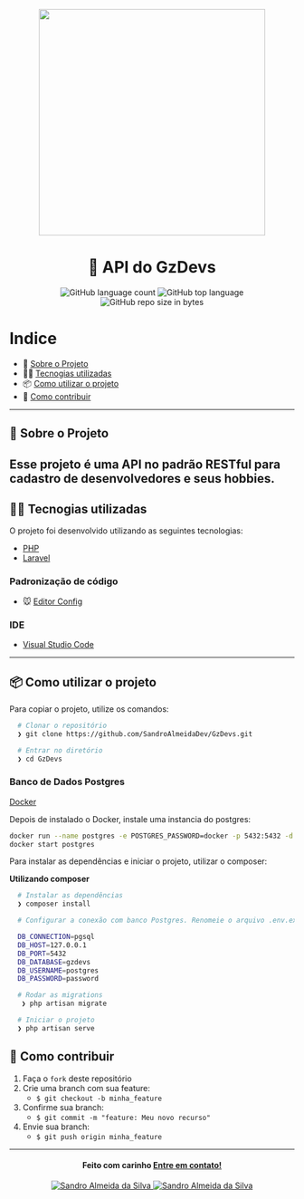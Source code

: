 
<p align="center"><img src="https://res.cloudinary.com/dtfbvvkyp/image/upload/v1566331377/laravel-logolockup-cmyk-red.svg" width="400"></p>


<h1 align="center">
  🚀️ API do GzDevs
</h1>

<p align="center">
  <img alt="GitHub language count" src="https://img.shields.io/github/languages/count/SandroAlmeidaDev/GzDevs">

  <img alt="GitHub top language" src="https://img.shields.io/github/languages/top/SandroAlmeidaDev/GzDevs?logo=typescript">

  <img alt="GitHub repo size in bytes" src="https://img.shields.io/github/repo-size/SandroAlmeidaDev/GzDevs?color=green">

  <br>
</p>


# Indice

- :rocket: [Sobre o Projeto](#rocket-sobre-o-projeto)
- 👨‍💻️ [Tecnogias utilizadas](#%EF%B8%8F-tecnogias-utilizadas)
- 📦️ [Como utilizar o projeto](#%EF%B8%8F-como-utilizar-o-projeto)
- 🤔️ [Como contribuir](#%EF%B8%8F-como-contribuir)

---

## :rocket: Sobre o Projeto
Esse projeto é uma API no padrão RESTful para cadastro de desenvolvedores e seus hobbies.
---

## 👨‍💻️ Tecnogias utilizadas

O projeto foi desenvolvido utilizando as seguintes tecnologias:

- [PHP](https://www.php.net/)
- [Laravel](https://laravel.com/)

### Padronização de código

  - :mouse: [Editor Config](https://editorconfig.org/)

### IDE

  - [Visual Studio Code](https://code.visualstudio.com/)

---

## 📦️ Como utilizar o projeto

Para copiar o projeto, utilize os comandos:

```bash
  # Clonar o repositório
  ❯ git clone https://github.com/SandroAlmeidaDev/GzDevs.git

  # Entrar no diretório
  ❯ cd GzDevs
```

### Banco de Dados Postgres 

[Docker](https://www.docker.com/)

Depois de instalado o Docker, instale uma instancia do postgres:
```bash
docker run --name postgres -e POSTGRES_PASSWORD=docker -p 5432:5432 -d postgres
docker start postgres
```

Para instalar as dependências e iniciar o projeto, utilizar o composer:

**Utilizando composer**

```bash
  # Instalar as dependências
  ❯ composer install

  # Configurar a conexão com banco Postgres. Renomeie o arquivo .env.example para .env 

  DB_CONNECTION=pgsql
  DB_HOST=127.0.0.1
  DB_PORT=5432
  DB_DATABASE=gzdevs
  DB_USERNAME=postgres
  DB_PASSWORD=password

  # Rodar as migrations
   ❯ php artisan migrate

  # Iniciar o projeto
  ❯ php artisan serve
```

## 🤔️ Como contribuir

1. Faça o `fork` deste repositório
2. Crie uma branch com sua feature:
   - `$ git checkout -b minha_feature`
3. Confirme sua branch:
   - `$ git commit -m "feature: Meu novo recurso"`
4. Envie sua branch:
   - `$ git push origin minha_feature`

---

<h4 align="center">
  Feito com carinho <a href="mailto:sandro.almeida.silva17@gmail.com">Entre em contato!</a>
</h4>
<p align="center">
  <a href="https://www.linkedin.com/in/sandro-almeida-09664513a/">
    <img alt="Sandro Almeida da Silva" src="https://img.shields.io/badge/sandro-almeida-09664513a?style=flat&logoColor=white&logo=linkedin">
  <a href="https://twitter.com/jerpbtu">
    <img alt="Sandro Almeida da Silva" src="https://img.shields.io/twitter/follow/sanndro?style=flat&logoColor=white&logo=Twitter">
  </a>
</p>
